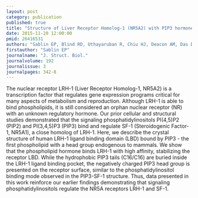 ```yaml
---
layout: post
category: publication
published: true
title: "Structure of Liver Receptor Homolog-1 (NR5A2) with PIP3 hormone bound in the ligand binding pocket."
date: 2015-11-20 12:00:00
pmid: 26416531
authors: "Sablin EP, Blind RD, Uthayaruban R, Chiu HJ, Deacon AM, Das D, Ingraham HA, Fletterick RJ"
firstauthor: "Sablin EP"
journalname: "J. Struct. Biol."
journalvolume: 192
journalissue: 3
journalpages: 342-8
---
```


The nuclear receptor LRH-1 (Liver Receptor Homolog-1, NR5A2) is a transcription factor that regulates gene expression programs critical for many aspects of metabolism and reproduction. Although LRH-1 is able to bind phospholipids, it is still considered an orphan nuclear receptor (NR) with an unknown regulatory hormone. Our prior cellular and structural studies demonstrated that the signaling phosphatidylinositols PI(4,5)P2 (PIP2) and PI(3,4,5)P3 (PIP3) bind and regulate SF-1 (Steroidogenic Factor-1, NR5A1), a close homolog of LRH-1. Here, we describe the crystal structure of human LRH-1 ligand binding domain (LBD) bound by PIP3 - the first phospholipid with a head group endogenous to mammals. We show that the phospholipid hormone binds LRH-1 with high affinity, stabilizing the receptor LBD. While the hydrophobic PIP3 tails (C16/C16) are buried inside the LRH-1 ligand binding pocket, the negatively charged PIP3 head group is presented on the receptor surface, similar to the phosphatidylinositol binding mode observed in the PIP3-SF-1 structure. Thus, data presented in this work reinforce our earlier findings demonstrating that signaling phosphatidylinositols regulate the NR5A receptors LRH-1 and SF-1.

